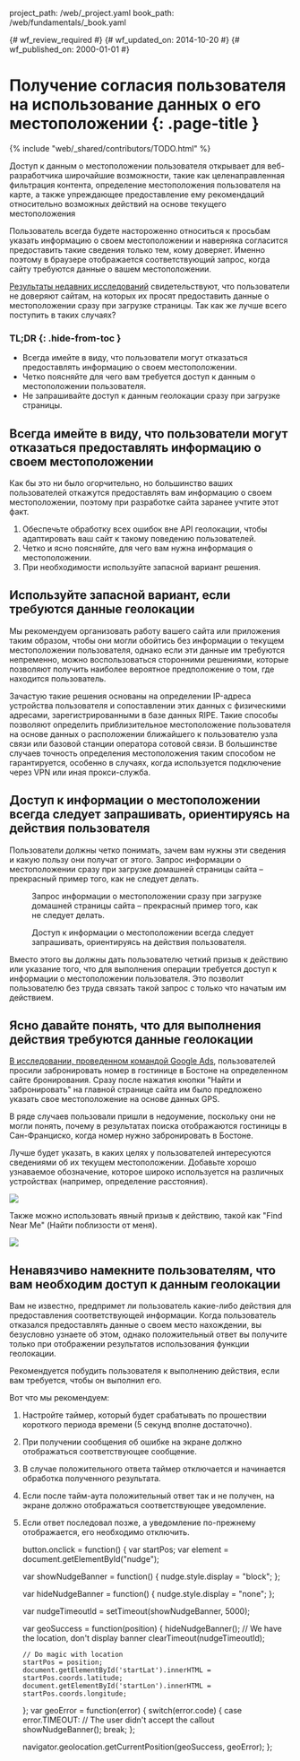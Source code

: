 project_path: /web/_project.yaml
book_path: /web/fundamentals/_book.yaml

{# wf_review_required #}
{# wf_updated_on: 2014-10-20 #}
{# wf_published_on: 2000-01-01 #}

# Получение согласия пользователя на использование данных о его местоположении {: .page-title }

{% include "web/_shared/contributors/TODO.html" %}



Доступ к данным о местоположении пользователя открывает для веб-разработчика широчайшие возможности, такие как целенаправленная фильтрация контента, определение местоположения пользователя на карте, а также упреждающее предоставление ему рекомендаций относительно возможных действий на основе текущего местоположения

Пользователь всегда будете настороженно 
относиться к просьбам указать информацию о своем местоположении и наверняка согласится предоставить такие сведения только тем, кому доверяет.  Именно поэтому в браузере 
отображается соответствующий запрос, когда сайту требуются данные о вашем местоположении.


<a href="http://static.googleusercontent.com/media/www.google.com/en/us/intl/ALL_ALL/think/multiscreen/pdf/multi-screen-moblie-whitepaper_research-studies.pdf">Результаты недавних исследований</a> свидетельствуют, 
что пользователи не доверяют сайтам, на которых их просят предоставить данные о местоположении сразу 
при загрузке страницы. Так как же лучше всего поступить в таких случаях?

### TL;DR {: .hide-from-toc }
- Всегда имейте в виду, что пользователи могут отказаться предоставлять информацию о своем местоположении.
- Четко поясняйте для чего вам требуется доступ к данным о местоположении пользователя.
- Не запрашивайте доступ к данным геолокации сразу при загрузке страницы.


## Всегда имейте в виду, что пользователи могут отказаться предоставлять информацию о своем местоположении

Как бы это ни было огорчительно, но большинство ваших пользователей откажутся предоставлять вам информацию 
о своем местоположении, поэтому при разработке сайта заранее учтите этот факт.

1.  Обеспечьте обработку всех ошибок вне API геолокации, чтобы адаптировать ваш 
сайт к такому поведению пользователей.
2.  Четко и ясно поясняйте, для чего вам нужна информация о местоположении.
3.  При необходимости используйте запасной вариант решения.

## Используйте запасной вариант, если требуются данные геолокации

Мы рекомендуем организовать работу вашего сайта или приложения таким образом, чтобы они могли обойтись без
информации о текущем местоположении пользователя, однако если эти данные
им требуются непременно, можно воспользоваться сторонними решениями, которые позволяют
получить наиболее вероятное предположение о том, где находится пользователь.

Зачастую такие решения основаны на определении IP-адреса устройства пользователя и сопоставлении этих данных 
с физическими адресами, зарегистрированными в базе данных RIPE.  Такие способы позволяют
определить приблизительное местоположение пользователя на основе данных о расположении ближайшего к пользователю
узла связи или базовой станции оператора сотовой связи.  В большинстве случаев
точность определения местоположения таким способом не гарантируется, особенно в случаях, когда используется подключение через VPN
или иная прокси-служба.

## Доступ к информации о местоположении всегда следует запрашивать, ориентируясь на действия пользователя

Пользователи должны четко понимать, зачем вам нужны эти сведения и
какую пользу они получат от этого.  Запрос информации о местоположении сразу при загрузке домашней страницы 
сайта – прекрасный пример того, как не следует делать.

<div class="clear g-wide--pull-1">
  <div class="mdl-cell mdl-cell--6--col">
    <figure class="fluid">
      <img src="images/sw-navigation-bad.png" srcset="images/sw-navigation-bad.png 1x, images/sw-navigation-bad-2x.png 2x" alt="">
      <figcaption>Запрос информации о местоположении сразу при загрузке домашней страницы сайта – прекрасный пример того, как не следует делать.</figcaption>
    </figure>
  </div>
  <div class="mdl-cell mdl-cell--6--col">
    <figure class="fluid">
      <img src="images/sw-navigation-good.png" srcset="images/sw-navigation-good.png 1x, images/sw-navigation-good-2x.png 2x" alt="">
      <figcaption>Доступ к информации о местоположении всегда следует запрашивать, ориентируясь на действия пользователя.</figcaption>
      </figure>
  </div>
</div>

Вместо этого вы должны дать пользователю четкий призыв к действию или указание того,
что для выполнения операции требуется доступ к информации о местоположении пользователя.  Это позволит пользователю
без труда связать такой запрос с только что
начатым им действием.

## Ясно давайте понять, что для выполнения действия требуются данные геолокации

<a href="http://static.googleusercontent.com/media/www.google.com/en/us/intl/ALL_ALL/think/multiscreen/pdf/multi-screen-moblie-whitepaper_research-studies.pdf">В исследовании, проведенном командой Google Ads</a>, пользователей просили забронировать номер в гостинице в Бостоне на определенном сайте бронирования. Сразу после нажатия кнопки "Найти и забронировать" на главной странице сайта им было предложено указать свое местоположение на основе данных GPS.

В ряде случаев пользовали пришли в недоумение, поскольку они не могли понять,
почему в результатах поиска отображаются гостиницы в Сан-Франциско, когда номер нужно забронировать в 
Бостоне.

Лучше будет указать, в каких
целях у пользователей интересуются сведениями об их текущем местоположении. Добавьте хорошо узнаваемое обозначение, которое 
широко используется на различных устройствах (например, определение расстояния).

<img src="images/indication.png">

Также можно использовать явный призыв к действию, такой как "Find Near Me" (Найти поблизости от меня).

<img src="images/nearme.png">

## Ненавязчиво намекните пользователям, что вам необходим доступ к данным геолокации

Вам не известно, предпримет ли пользователь какие-либо действия для предоставления соответствующей информации.  Когда 
пользователь отказался предоставлять данные о своем место нахождении, вы безусловно узнаете об этом, однако 
положительный ответ вы получите только при отображении результатов использования функции геолокации.

Рекомендуется побудить пользователя к выполнению действия, если вам требуется, чтобы он выполнил его.

Вот что мы рекомендуем: 

1.  Настройте таймер, который будет срабатывать по прошествии короткого периода времени (5 секунд вполне достаточно).
2.  При получении сообщения об ошибке на экране должно отображаться соответствующее сообщение.
3.  В случае положительного ответа таймер отключается и начинается обработка полученного результата.
4.  Если после тайм-аута положительный ответ так и не получен, на экране должно отображаться соответствующее уведомление.
5.  Если ответ последовал позже, а уведомление по-прежнему отображается, его необходимо отключить.


    button.onclick = function() {
      var startPos;
      var element = document.getElementById("nudge");
    
      var showNudgeBanner = function() {
        nudge.style.display = "block";
      };
    
      var hideNudgeBanner = function() {
        nudge.style.display = "none";
      };
    
      var nudgeTimeoutId = setTimeout(showNudgeBanner, 5000);
    
      var geoSuccess = function(position) {
        hideNudgeBanner();
        // We have the location, don't display banner
        clearTimeout(nudgeTimeoutId); 
    
        // Do magic with location
        startPos = position;
        document.getElementById('startLat').innerHTML = startPos.coords.latitude;
        document.getElementById('startLon').innerHTML = startPos.coords.longitude;
      };
      var geoError = function(error) {
        switch(error.code) {
          case error.TIMEOUT:
            // The user didn't accept the callout
            showNudgeBanner();
            break;
      };
    
      navigator.geolocation.getCurrentPosition(geoSuccess, geoError);
    };
    

